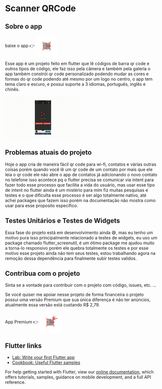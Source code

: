 # Scanner QRCode


## Sobre o app

baixe o app 👉 <a href="https://play.google.com/store/apps/details?id=com.scannerqrcode" target="_blank"> <img align="center" height="70" width="70" src="assets/splash/splash.png"></a>
  
Esse app é um projeto feito em flutter que lê códigos de barra qr code e outros tipos de código, ele faz isso pela câmera e também pela galeria o app também constrói qr code personalizado podendo mudar as cores e formas do qr code podendo até mesmo por um logo no centro, o app tem tema claro e escuro, e possui suporte a 3 idiomas, português, inglês e chinês.


<img src="assets/readme/demo.gif">

## Problemas atuais do projeto
Hoje o app cria de maneira fácil qr code para wi-fi, contatos e várias outras coisas porém quando você lê um qr code de um contato por mais que ele leia o qr code ele não abre o app de contatos já adicionando o novo contato no telefone isso acontece pq o flutter precisa se comunicar via intent para fazer todo esse processo que facilita a vida do usuário, mas usar esse tipo de intent no flutter ainda é um mistério para mim fiz muitas pesquisas e testes e o que dificulta esse processo é ser algo totalmente nativo, até achei packages que fazem isso porém na documentação não mostra como usar para esse proposito especifico.


## Testes Unitários e Testes de Widgets
Essa fase do projeto está em desenvolvimento ainda 😅, mas eu tenho um motivo pura isso principalmente relacionado a testes de widgets, eu uso um package chamado flutter_screenutil, é um ótimo package me ajudou muito a torna-lo responsivo porém ele quebra totalmente os testes e por esse motivo esse projeto ainda não tem seus testes, estou trabalhando agora na remoção dessa dependência para finalmente subir testes validos.



## Contribua com o projeto

Sinta se a vontade para contribuir com o projeto com código, issues, etc. ...

Se você quiser me apoiar nesse projeto de forma financeira o projeto possui uma versão Premium que sua única diferença é não ter anúncios, atualmente essa versão está custando R$ 2,79.


App Premium 👉 <a href="https://play.google.com/store/apps/details?id=com.scannerqrcode_premium" target="_blank"> <img align="center" height="70" width="70" src="https://github.com/viniciusddrft/Scanner-QRCode-Premium/blob/main/assets/splash/splash.png">
</a>

  ##  Flutter links
- [Lab: Write your first Flutter app](https://flutter.dev/docs/get-started/codelab)
- [Cookbook: Useful Flutter samples](https://flutter.dev/docs/cookbook)

For help getting started with Flutter, view our
[online documentation](https://flutter.dev/docs), which offers tutorials,
samples, guidance on mobile development, and a full API reference.
